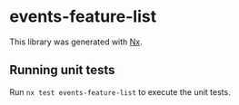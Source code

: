# events-feature-list

This library was generated with [Nx](https://nx.dev).

## Running unit tests

Run `nx test events-feature-list` to execute the unit tests.
